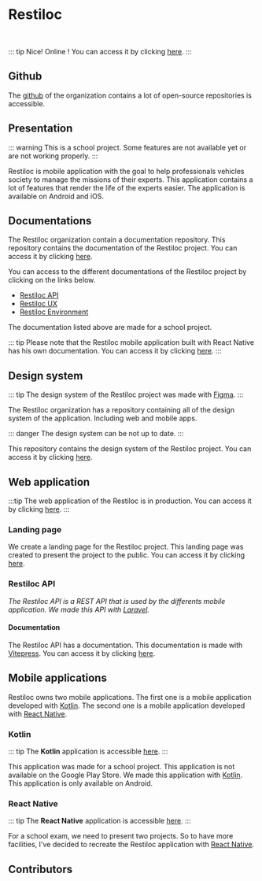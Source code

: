 <script setup>
import { VPTeamMembers } from 'vitepress/theme'

const additionalsMembers = [
	{
		avatar: 'https://github.com/Dinholu.png',
    name: 'Alizée Hett',
    title: 'Contributor',
    links: [
      { icon: 'github', link: 'https://github.com/Dinholu' }
    ]
	},
	{
		avatar: 'https://github.com/Vladimir9595.png',
    name: 'Vladimir Sacchetto',
    title: 'Contributor',
    links: [
      { icon: 'github', link: 'https://github.com/Vladimir9595' }
    ]
	},
]

const members = [
	...additionalsMembers,
  {
		avatar: "https://github.com/AlxisHenry.png",
		name: "Alexis Henry",
		title: "Contributor",
		links: [
			{ icon: "github", link: "https://github.com/Alxishenry" },
			{
				icon: "linkedin",
				link: "https://www.linkedin.com/in/alexishenry03",
			},
  	],
  },
];

</script>

# Restiloc

<br>

::: tip Nice!
Online ! You can access it by clicking [here](https://restiloc.space).
:::

## Github

The [github](https://github.com/Restiloc) of the organization contains a lot of open-source repositories is accessible.

## Presentation

::: warning
This is a school project. Some features are not available yet or are not working properly.
:::

Restiloc is mobile application with the goal to help professionals vehicles society to manage the missions of their experts. This application contains a lot of features that render the life of the experts easier. The application is available on Android and iOS.

## Documentations <Badge type="tip" text="API Docs" />

The Restiloc organization contain a documentation repository. This repository contains the documentation of the Restiloc project. You can access it by clicking [here](https://github.com/Restiloc/docs).

You can access to the different documentations of the Restiloc project by clicking on the links below.

- [Restiloc API](https://restiloc.space/docs)
- [Restiloc UX](https://cdn.alexishenry.eu/shared/pdf/210423%20-%20HENRY.ALEXIS.AP4-Doc-utilisateur.pdf)
- [Restiloc Environment](https://cdn.alexishenry.eu/shared/pdf/210423%20-%20HENRY.ALEXIS.AP4-Doc-technique.pdf)

The documentation listed above are made for a school project.

::: tip
Please note that the Restiloc mobile application built with React Native has his own documentation. You can access it by clicking [here](https://cdn.alexishenry.eu/shared/pdf/210423%20-%20HENRY.ALEXIS.AP4-Doc-environnement-React-Native.pdf).
:::

## Design system <Badge type="tip" text="v1.0.0" />

::: tip
The design system of the Restiloc project was made with [Figma](https://www.figma.com/).
:::

The Restiloc organization has a repository containing all of the design system of the application. Including web and mobile apps. 

::: danger
The design system can be not up to date.
:::

This repository contains the design system of the Restiloc project. You can access it by clicking [here](https://github.com/Restiloc/ui).

## Web application <Badge type="tip" text="v0.1.0" />

:::tip
The web application of the Restiloc is in production. You can access it by clicking [here](https://restiloc.space).
:::

### Landing page

We create a landing page for the Restiloc project. This landing page was created to present the project to the public. You can access it by clicking [here](https://restiloc.space).

### Restiloc API

*The Restiloc API is a REST API that is used by the differents mobile application. We made this API with [Laravel](https://laravel.com/).*

#### Documentation

The Restiloc API has a documentation. This documentation is made with [Vitepress](https://vitepress.vuejs.org/). You can access it by clicking [here](https://restiloc.space/api).

## Mobile applications 

Restiloc owns two mobile applications. The first one is a mobile application developed with [Kotlin](https://kotlinlang.org/). The second one is a mobile application developed with [React Native](https://reactnative.dev/). 

### Kotlin

::: tip
The **Kotlin** application is accessible [here](https://github.com/Restiloc/restiloc).
:::

This application was made for a school project. This application is not available on the Google Play Store. We made this application with [Kotlin](https://kotlinlang.org/). This application is only available on Android.

### React Native

::: tip
The **React Native** application is accessible [here](https://github.com/Restiloc/restiloc2).
:::

For a school exam, we need to present two projects. So to have more facilities, I've decided to recreate the Restiloc application with [React Native](https://reactnative.dev/).

## Contributors

<VPTeamMembers size="medium" :members="members" />

